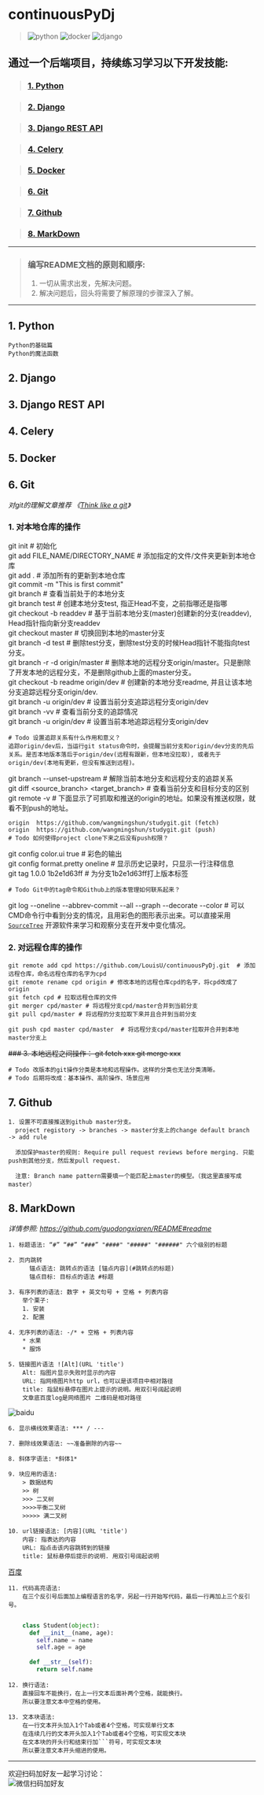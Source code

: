 # continuousPyDj 
>![](media/img/python.png "python") 
>![](media/img/docker.png "docker") 
>![](media/img/django.png "django") 

## 通过一个后端项目，持续练习学习以下开发技能:
>### [1. Python](#1-python)

>### [2. Django](#2-django)

>### [3. Django REST API](#3-django-rest-api)

>### [4. Celery](#4-celery)

>### [5. Docker](#5-docker)

>### [6. Git](#6-git)

>### [7. Github](#7-github)

>### [8. MarkDown](#8-markdown)

***
>### 编写README文档的原则和顺序:
>1. 一切从需求出发，先解决问题。
>2. 解决问题后，回头将需要了解原理的步骤深入了解。

***
## 1. Python
    Python的基础篇
    Python的魔法函数

## 2. Django

## 3. Django REST API

## 4. Celery

## 5. Docker

## 6. Git
*对git的理解文章推荐 《[Think like a git](http://think-like-a-git.net 'Think like a git')》*
   
### 1. 对本地仓库的操作
git init # 初始化  
git add FILE_NAME/DIRECTORY_NAME  # 添加指定的文件/文件夹更新到本地仓库  
git add . # 添加所有的更新到本地仓库  
git commit -m "This is first commit"  
git branch # 查看当前处于的本地分支  
git branch test # 创建本地分支test, 指正Head不变，之前指哪还是指哪  
git checkout -b readdev # 基于当前本地分支(master)创建新的分支(readdev), Head指针指向新分支readdev  
git checkout master # 切换回到本地的master分支  
git branch -d test # 删除test分支，删除test分支的时候Head指针不能指向test分支。  
git branch -r -d origin/master # 删除本地的远程分支origin/master。只是删除了开发本地的远程分支，不是删除github上面的master分支。  
git checkout -b readme origin/dev # 创建新的本地分支readme, 并且让该本地分支追踪远程分支origin/dev.  
git branch -u origin/dev # 设置当前分支追踪远程分支origin/dev  
git branch -vv # 查看当前分支的追踪情况  
git branch -u origin/dev # 设置当前本地追踪远程分支origin/dev  
```
# Todo 设置追踪关系有什么作用和意义？  
追踪origin/dev后，当运行git status命令时，会提醒当前分支和origin/dev分支的先后关系。是否本地版本落后于origin/dev(远程有跟新，但本地没拉取), 或者先于origin/dev(本地有更新，但没有推送到远程)。  
```
git branch --unset-upstream # 解除当前本地分支和远程分支的追踪关系  
git diff <source_branch> <target_branch> # 查看当前分支和目标分支的区别  
git remote -v # 下面显示了可抓取和推送的origin的地址。如果没有推送权限，就看不到push的地址。  
  ```
  origin  https://github.com/wangmingshun/studygit.git (fetch)  
  origin  https://github.com/wangmingshun/studygit.git (push)  
  # Todo 如何使得project clone下来之后没有push权限？
  ```
    

git config color.ui true # 彩色的输出  
git config format.pretty oneline # 显示历史记录时，只显示一行注释信息  
git tag 1.0.0 1b2e1d63ff # 为分支1b2e1d63ff打上版本标签  
```
# Todo Git中的tag命令和Github上的版本管理如何联系起来？
```

git log --oneline --abbrev-commit --all --graph --decorate --color # 可以CMD命令行中看到分支的情况，且用彩色的图形表示出来。可以直接采用 [`SourceTree`](https://www.sourcetreeapp.com ) 开源软件来学习和观察分支在开发中变化情况。
    
  
### 2. 对远程仓库的操作
    git remote add cpd https://github.com/LouisU/continuousPyDj.git  # 添加远程仓库，命名远程仓库的名字为cpd
    git remote rename cpd origin # 修改本地的远程仓库cpd的名字，将cpd改成了origin
    git fetch cpd # 拉取远程仓库的文件
    git merger cpd/master # 将远程分支cpd/master合并到当前分支
    git pull cpd/master # 将远程的分支拉取下来并且合并到当前分支
    
    git push cpd master cpd/master  # 将远程分支cpd/master拉取并合并到本地master分支上

  ~~### 3. 本地远程之间操作：
    git fetch xxx
    git merge xxx~~
  
    # Todo 改版本的git操作分类是本地和远程操作。这样的分类也无法分类清晰。
    # Todo 后期将改成：基本操作、高阶操作、场景应用

## 7. Github
    1. 设置不可直接推送到github master分支。
      project registory -> branches -> master分支上的change default branch -> add rule

      添加保护master的规则: Require pull request reviews before merging. 只能push到其他分支，然后发pull request. 

      注意: Branch name pattern需要填一个能匹配上master的模型。（我这里直接写成master）

## 8. MarkDown
*详情参照:* *https://github.com/guodongxiaren/README#readme*  
```
1. 标题语法: “#” “##” “###” "####" "#####" "######" 六个级别的标题
```
```
2. 页内跳转
      锚点语法: 跳转点的语法 [锚点内容](#跳转点的标题)
      锚点目标: 目标点的语法 #标题
```
```
3. 有序列表的语法: 数字 + 英文句号 + 空格 + 列表内容
    举个栗子: 
    1. 安装
    2. 配置
```
```
4. 无序列表的语法: -/* + 空格 + 列表内容
    * 水果
    * 服饰
```
```
5. 链接图片语法 ![Alt](URL 'title')
    Alt: 指图片显示失败时显示的内容
    URL: 指网络图片http url，也可以是该项目中相对路径
    title: 指鼠标悬停在图片上提示的说明。用双引号阔起说明
    文章底百度log是网络图片 二维码是相对路径
```
![baidu](https://camo.githubusercontent.com/15675678891dead0d516b6ee7a57ed12101ce69a/687474703a2f2f7777772e62616964752e636f6d2f696d672f62646c6f676f2e676966 "百度logo")  
```
6. 显示横线效果语法: *** / --- 
```
```
7. 删除线效果语法: ~~准备删除的内容~~
```
```
8. 斜体字语法: *斜体1*
```
```
9. 块应用的语法: 
    > 数据结构
    >> 树
    >>> 二叉树
    >>>>平衡二叉树
    >>>>> 满二叉树
```
```
10. url链接语法: [内容](URL 'title')
    内容: 指表达的内容
    URL: 指点击该内容跳转到的链接
    title: 鼠标悬停后提示的说明. 用双引号阔起说明
```
[百度](www.baidu.com 'baidu')
```
11. 代码高亮语法:
    在三个反引号后面加上编程语言的名字，另起一行开始写代码，最后一行再加上三个反引号。
```
```Python

    class Student(object):
      def __init__(name, age):
        self.name = name
        self.age = age
      
      def __str__(self):
        return self.name

```  
```
12. 换行语法:
    直接回车不能换行，在上一行文本后面补两个空格，就能换行。
    所以要注意文本中空格的使用。
```
```
13. 文本块语法:
    在一行文本开头加入1个Tab或者4个空格，可实现单行文本
    在连续几行的文本开头加入1个Tab或者4个空格，可实现文本块
    在文本块的开头行和结束行加```符号，可实现文本块
    所以要注意文本开头缩进的使用。
```


***  

欢迎扫码加好友一起学习讨论：  
![](./media/img/qrcode.jpg "微信扫码加好友")

